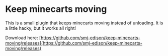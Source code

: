 # Keep minecarts moving

This is a small plugin that keeps minecarts moving instead of unloading.
It is a little hacky, but it works all right!

Download here: [https://github.com/smj-edison/keep-minecarts-moving/releases](https://github.com/smj-edison/keep-minecarts-moving/releases)
